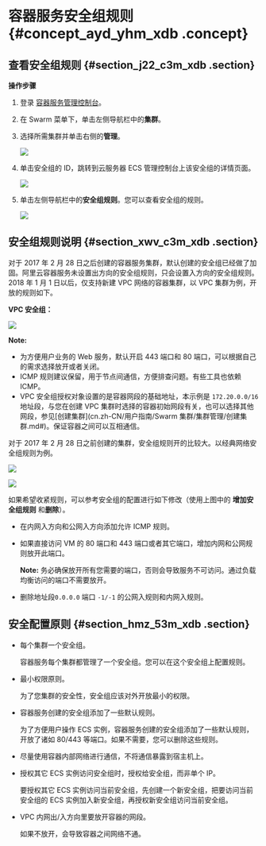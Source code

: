 # 容器服务安全组规则 {#concept_ayd_yhm_xdb .concept}

## 查看安全组规则 {#section_j22_c3m_xdb .section}

**操作步骤**

1.  登录 [容器服务管理控制台](https://cs.console.aliyun.com)。
2.  在 Swarm 菜单下，单击左侧导航栏中的**集群**。
3.  选择所需集群并单击右侧的**管理**。

    ![](http://static-aliyun-doc.oss-cn-hangzhou.aliyuncs.com/assets/img/7012/4865_zh-CN.png)

4.  单击安全组的 ID，跳转到云服务器 ECS 管理控制台上该安全组的详情页面。

     ![](http://static-aliyun-doc.oss-cn-hangzhou.aliyuncs.com/assets/img/7012/4866_zh-CN.png) 

5.  单击左侧导航栏中的**安全组规则**。您可以查看安全组的规则。

    ![](http://static-aliyun-doc.oss-cn-hangzhou.aliyuncs.com/assets/img/7012/4867_zh-CN.png)


## 安全组规则说明 {#section_xwv_c3m_xdb .section}

对于 2017 年 2 月 28 日之后创建的容器服务集群，默认创建的安全组已经做了加固。阿里云容器服务未设置出方向的安全组规则，只会设置入方向的安全组规则。2018 年 1 月 1 日以后，仅支持新建 VPC 网络的容器集群，以 VPC 集群为例，开放的规则如下。

**VPC 安全组：**

![](http://static-aliyun-doc.oss-cn-hangzhou.aliyuncs.com/assets/img/7012/4867_zh-CN.png)

**Note:** 

-   为方便用户业务的 Web 服务，默认开启 443 端口和 80 端口，可以根据自己的需求选择放开或者关闭。
-   ICMP 规则建议保留，用于节点间通信，方便排查问题。有些工具也依赖 ICMP。
-   VPC 安全组授权对象设置的是容器网段的基础地址，本示例是 `172.20.0.0/16`地址段，与您在创建 VPC 集群时选择的容器初始网段有关，也可以选择其他网段，参见[创建集群](cn.zh-CN/用户指南/Swarm 集群/集群管理/创建集群.md#)。保证容器之间可以互相通信。

对于 2017 年 2 月 28 日之前创建的集群，安全组规则开的比较大。以经典网络安全组规则为例。

![](http://static-aliyun-doc.oss-cn-hangzhou.aliyuncs.com/assets/img/7012/4868_zh-CN.png)

  ![](http://static-aliyun-doc.oss-cn-hangzhou.aliyuncs.com/assets/img/7012/4879_zh-CN.png)

  

如果希望收紧规则，可以参考安全组的配置进行如下修改（使用上图中的 **增加安全组规则** 和**删除**）。

-   在内网入方向和公网入方向添加允许 ICMP 规则。
-   如果直接访问 VM 的 80 端口和 443 端口或者其它端口，增加内网和公网规则放开此端口。

    **Note:** 务必确保放开所有您需要的端口，否则会导致服务不可访问。通过负载均衡访问的端口不需要放开。

-   删除地址段`0.0.0.0` 端口 `-1/-1` 的公网入规则和内网入规则。

## 安全配置原则 {#section_hmz_53m_xdb .section}

-   每个集群一个安全组。

    容器服务每个集群都管理了一个安全组。您可以在这个安全组上配置规则。

-   最小权限原则。

    为了您集群的安全性，安全组应该对外开放最小的权限。

-   容器服务创建的安全组添加了一些默认规则。

    为了方便用户操作 ECS 实例，容器服务创建的安全组添加了一些默认规则，开放了诸如 80/443 等端口。如果不需要，您可以删除这些规则。

-   尽量使用容器内部网络进行通信，不将通信暴露到宿主机上。
-   授权其它 ECS 实例访问安全组时，授权给安全组，而非单个 IP。

    要授权其它 ECS 实例访问当前安全组，先创建一个新安全组，把要访问当前安全组的 ECS 实例加入新安全组，再授权新安全组访问当前安全组。

-   VPC 内网出/入方向里要放开容器的网段。

    如果不放开，会导致容器之间网络不通。


